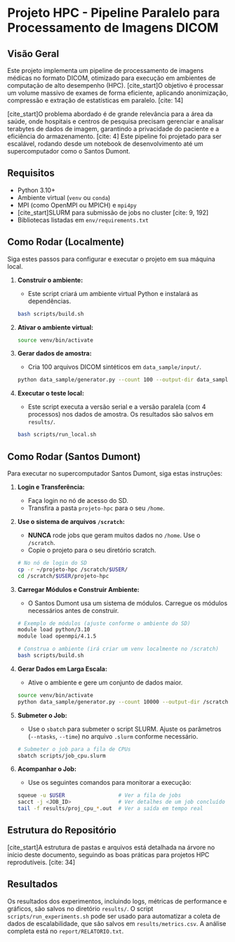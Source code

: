 # Projeto HPC - Pipeline Paralelo para Processamento de Imagens DICOM

## Visão Geral

Este projeto implementa um pipeline de processamento de imagens médicas no formato DICOM, otimizado para execução em ambientes de computação de alto desempenho (HPC). [cite_start]O objetivo é processar um volume massivo de exames de forma eficiente, aplicando anonimização, compressão e extração de estatísticas em paralelo. [cite: 14]

[cite_start]O problema abordado é de grande relevância para a área da saúde, onde hospitais e centros de pesquisa precisam gerenciar e analisar terabytes de dados de imagem, garantindo a privacidade do paciente e a eficiência do armazenamento. [cite: 4] Este pipeline foi projetado para ser escalável, rodando desde um notebook de desenvolvimento até um supercomputador como o Santos Dumont.

## Requisitos

* Python 3.10+
* Ambiente virtual (`venv` ou `conda`)
* MPI (como OpenMPI ou MPICH) e `mpi4py`
* [cite_start]SLURM para submissão de jobs no cluster [cite: 9, 192]
* Bibliotecas listadas em `env/requirements.txt`

## Como Rodar (Localmente)

Siga estes passos para configurar e executar o projeto em sua máquina local.

1.  **Construir o ambiente:**
    * Este script criará um ambiente virtual Python e instalará as dependências.

    ```bash
    bash scripts/build.sh
    ```

2.  **Ativar o ambiente virtual:**

    ```bash
    source venv/bin/activate
    ```

3.  **Gerar dados de amostra:**
    * Cria 100 arquivos DICOM sintéticos em `data_sample/input/`.

    ```bash
    python data_sample/generator.py --count 100 --output-dir data_sample/input
    ```

4.  **Executar o teste local:**
    * Este script executa a versão serial e a versão paralela (com 4 processos) nos dados de amostra. Os resultados são salvos em `results/`.

    ```bash
    bash scripts/run_local.sh
    ```

## Como Rodar (Santos Dumont)

Para executar no supercomputador Santos Dumont, siga estas instruções:

1.  **Login e Transferência:**
    * Faça login no nó de acesso do SD.
    * Transfira a pasta `projeto-hpc` para o seu `/home`.

2.  **Use o sistema de arquivos `/scratch`:**
    * **NUNCA** rode jobs que geram muitos dados no `/home`. Use o `/scratch`.
    * Copie o projeto para o seu diretório scratch.

    ```bash
    # No nó de login do SD
    cp -r ~/projeto-hpc /scratch/$USER/
    cd /scratch/$USER/projeto-hpc
    ```

3.  **Carregar Módulos e Construir Ambiente:**
    * O Santos Dumont usa um sistema de módulos. Carregue os módulos necessários antes de construir.

    ```bash
    # Exemplo de módulos (ajuste conforme o ambiente do SD)
    module load python/3.10
    module load openmpi/4.1.5
    
    # Construa o ambiente (irá criar um venv localmente no /scratch)
    bash scripts/build.sh
    ```

4.  **Gerar Dados em Larga Escala:**
    * Ative o ambiente e gere um conjunto de dados maior.

    ```bash
    source venv/bin/activate
    python data_sample/generator.py --count 10000 --output-dir /scratch/$USER/projeto-hpc/data_large/input
    ```

5.  **Submeter o Job:**
    * Use o `sbatch` para submeter o script SLURM. Ajuste os parâmetros (`--ntasks`, `--time`) no arquivo `.slurm` conforme necessário.

    ```bash
    # Submeter o job para a fila de CPUs
    sbatch scripts/job_cpu.slurm
    ```

6.  **Acompanhar o Job:**
    * Use os seguintes comandos para monitorar a execução:

    ```bash
    squeue -u $USER                 # Ver a fila de jobs
    sacct -j <JOB_ID>               # Ver detalhes de um job concluído
    tail -f results/proj_cpu_*.out  # Ver a saída em tempo real
    ```

## Estrutura do Repositório

[cite_start]A estrutura de pastas e arquivos está detalhada na árvore no início deste documento, seguindo as boas práticas para projetos HPC reprodutíveis. [cite: 34]

## Resultados

Os resultados dos experimentos, incluindo logs, métricas de performance e gráficos, são salvos no diretório `results/`. O script `scripts/run_experiments.sh` pode ser usado para automatizar a coleta de dados de escalabilidade, que são salvos em `results/metrics.csv`. A análise completa está no `report/RELATORIO.txt`.
